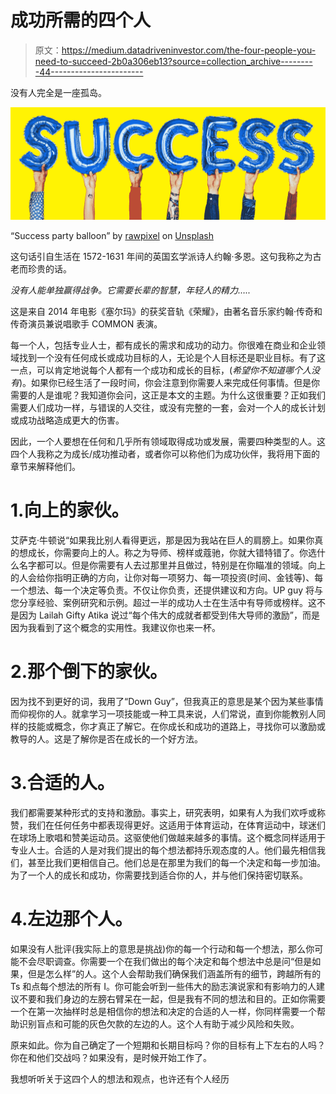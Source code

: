 # 成功所需的四个人

> 原文：<https://medium.datadriveninvestor.com/the-four-people-you-need-to-succeed-2b0a306eb13?source=collection_archive---------44----------------------->

没有人完全是一座孤岛。

![](img/33a21d64a229215c6b4ad0fcb871eb5c.png)

“Success party balloon” by [rawpixel](https://unsplash.com/@rawpixel?utm_source=medium&utm_medium=referral) on [Unsplash](https://unsplash.com?utm_source=medium&utm_medium=referral)

这句话引自生活在 1572-1631 年间的英国玄学派诗人约翰·多恩。这句我称之为古老而珍贵的话。

*没有人能单独赢得战争。它需要长辈的智慧，年轻人的精力…..*

这是来自 2014 年电影《塞尔玛》的获奖音轨《荣耀》，由著名音乐家约翰·传奇和传奇演员兼说唱歌手 COMMON 表演。

每一个人，包括专业人士，都有成长的需求和成功的动力。你很难在商业和企业领域找到一个没有任何成长或成功目标的人，无论是个人目标还是职业目标。有了这一点，可以肯定地说每个人都有一个成功和成长的目标，(*希望你不知道哪个人没有*)。如果你已经生活了一段时间，你会注意到你需要人来完成任何事情。但是你需要的人是谁呢？我知道你会问，这正是本文的主题。为什么这很重要？正如我们需要人们成功一样，与错误的人交往，或没有完整的一套，会对一个人的成长计划或成功战略造成更大的伤害。

因此，一个人要想在任何和几乎所有领域取得成功或发展，需要四种类型的人。这四个人我称之为成长/成功推动者，或者你可以称他们为成功伙伴，我将用下面的章节来解释他们。

# 1.向上的家伙。

艾萨克·牛顿说“如果我比别人看得更远，那是因为我站在巨人的肩膀上。如果你真的想成长，你需要向上的人。称之为导师、榜样或蔻驰，你就大错特错了。你选什么名字都可以。但是你需要有人去过那里并且做过，特别是在你瞄准的领域。向上的人会给你指明正确的方向，让你对每一项努力、每一项投资(时间、金钱等)、每一个想法、每一个决定等负责。不仅让你负责，还提供建议和方向。UP guy 将与您分享经验、案例研究和示例。超过一半的成功人士在生活中有导师或榜样。这不是因为 Lailah Gifty Atika 说过“每个伟大的成就者都受到伟大导师的激励”，而是因为我看到了这个概念的实用性。我建议你也来一杯。

# 2.那个倒下的家伙。

因为找不到更好的词，我用了“Down Guy”，但我真正的意思是某个因为某些事情而仰视你的人。就拿学习一项技能或一种工具来说，人们常说，直到你能教别人同样的技能或概念，你才真正了解它。在你成长和成功的道路上，寻找你可以激励或教导的人。这是了解你是否在成长的一个好方法。

# 3.合适的人。

我们都需要某种形式的支持和激励。事实上，研究表明，如果有人为我们欢呼或称赞，我们在任何任务中都表现得更好。这适用于体育运动，在体育运动中，球迷们在球场上歌唱和赞美运动员。这驱使他们做越来越多的事情。这个概念同样适用于专业人士。合适的人是对我们提出的每个想法都持乐观态度的人。他们最先相信我们，甚至比我们更相信自己。他们总是在那里为我们的每一个决定和每一步加油。为了一个人的成长和成功，你需要找到适合你的人，并与他们保持密切联系。

# 4.左边那个人。

如果没有人批评(我实际上的意思是挑战)你的每一个行动和每一个想法，那么你可能不会尽职调查。你需要一个在我们做出的每个决定和每个想法中总是问“但是如果，但是怎么样”的人。这个人会帮助我们确保我们涵盖所有的细节，跨越所有的 Ts 和点每个想法的所有 I。你可能会听到一些伟大的励志演说家和有影响力的人建议不要和我们身边的左膀右臂呆在一起，但是我有不同的想法和目的。正如你需要一个在第一次抽样时总是相信你的想法和决定的合适的人一样，你同样需要一个帮助识别盲点和可能的灰色欠款的左边的人。这个人有助于减少风险和失败。

原来如此。你为自己确定了一个短期和长期目标吗？你的目标有上下左右的人吗？你在和他们交战吗？如果没有，是时候开始工作了。

我想听听关于这四个人的想法和观点，也许还有个人经历